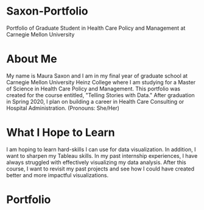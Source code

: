# Saxon-Portfolio
Portfolio of Graduate Student in Health Care Policy and Management at Carnegie Mellon University

# About Me
My name is Maura Saxon and I am in my final year of graduate school at Carnegie Mellon University Heinz College where I am studying for a Master of Science in Health Care Policy and Management. This portfolio was created for the course entitled, "Telling Stories with Data." After graduation in Spring 2020, I plan on building a career in Health Care Consulting or Hospital Administration. (Pronouns: She/Her)

# What I Hope to Learn
I am hoping to learn hard-skills I can use for data visualization. In addition, I want to sharpen my Tableau skills. In my past internship experiences, I have always struggled with effectively visualizing my data analysis. After this course, I want to revisit my past projects and see how I could have created better and more impactful visualizations.

# Portfolio

